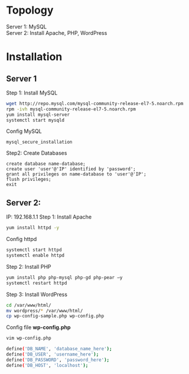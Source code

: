 # Topology
Server 1: MySQL</br>
Server 2: Install Apache, PHP, WordPress</br>
# Installation
## Server 1
Step 1: Install MySQL
```sh
wget http://repo.mysql.com/mysql-community-release-el7-5.noarch.rpm
rpm -ivh mysql-community-release-el7-5.noarch.rpm
yum install mysql-server
systemctl start mysqld
```
Config MySQL
```
mysql_secure_installation
```
Step2: Create Databases 
```
create database name-database;
create user 'user'@'IP' identified by 'password';
grant all privileges on name-database to 'user'@'IP';
flush privileges;
exit
```
## Server 2:
IP: 192.168.1.1
Step 1: Install Apache

```sh
yum install httpd -y
```
Config httpd
```sh
systemctl start httpd
systemctl enable httpd
```
Step 2: Install PHP
```sh
yum install php php-mysql php-gd php-pear –y
systemctl restart httpd
```
Step 3: Install WordPress
```sh
cd /var/www/html/
mv wordpress/* /var/www/html/
cp wp-config-sample.php wp-config.php
```
Config file **wp-config.php**
```sh
vim wp-config.php

define('DB_NAME', 'database_name_here');    
define('DB_USER', 'username_here');    
define('DB_PASSWORD', 'password_here');      
define('DB_HOST', 'localhost'); 
```
